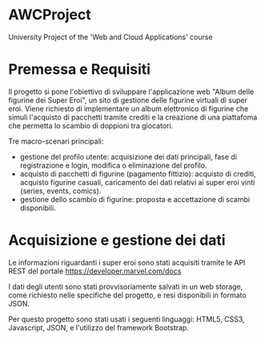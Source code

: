 # AWCProject
University Project of the 'Web and Cloud Applications' course 

# Premessa e Requisiti
Il progetto si pone l'obiettivo di sviluppare l'applicazione web "Album delle figurine dei Super Eroi", un sito di gestione delle figurine virtuali di super eroi. Viene richiesto di implementare un album elettronico di figurine che simuli l'acquisto di pacchetti tramite crediti e la creazione di una piattafoma che permetta lo scambio di doppioni tra giocatori.

Tre macro-scenari principali:
- gestione del profilo utente: acquisizione dei dati principali, fase di registrazione e login, modifica o eliminazione del profilo.
- acquisto di pacchetti di figurine (pagamento fittizio): acquisto di crediti, acquisto figurine casuali, caricamento dei dati relativi ai super eroi vinti (series, events, comics). 
- gestione dello scambio di figurine: proposta e accettazione di scambi disponibili.

# Acquisizione e gestione dei dati
Le informazioni riguardanti i super eroi sono stati acquisiti tramite le API REST del portale <link> https://developer.marvel.com/docs </link>

I dati degli utenti sono stati provvisoriamente salvati in un web storage, come richiesto nelle specifiche del progetto, e resi disponibili in formato JSON.

Per questo progetto sono stati usati i seguenti linguaggi: HTML5, CSS3, Javascript, JSON, e l'utilizzo del framework Bootstrap.
